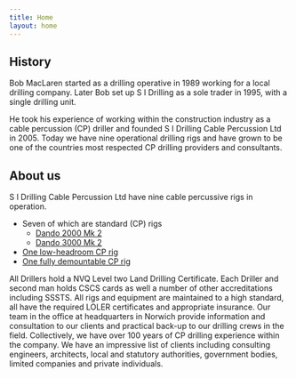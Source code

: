 ```yaml
---
title: Home
layout: home
---
```


## History

Bob MacLaren started as a drilling operative in 1989 working for a local drilling company. Later Bob set up S I Drilling as a sole trader in 1995, with a single drilling unit.

He took his experience of working within the construction industry as a cable percussion (CP) driller and founded S I Drilling Cable Percussion Ltd in 2005.
Today we have nine operational drilling rigs and have grown to be one of the countries most respected CP drilling providers and consultants.

## About us

S I Drilling Cable Percussion Ltd have nine cable percussive rigs in operation.

- Seven of which are standard (CP) rigs
  - [Dando 2000 Mk 2](/equipment/#Dando_2000_Mk_2)
  - [Dando 3000 Mk 2](/equipment/#Dando_3000_Mk_2)
- [One low-headroom CP rig](/equipment/#Dando_150)
- [One fully demountable CP rig](/equipment/#De_mountable_Rig_transported_disassembled_in_secure_trailer_Transit_)

All Drillers hold a NVQ Level two Land Drilling Certificate. Each Driller and second man holds CSCS cards as well a number of other accreditations including SSSTS.
All rigs and equipment are maintained to a high standard, all have the required LOLER certificates and appropriate insurance.
Our team in the office at headquarters in Norwich provide information and consultation to our clients and practical back-up to our drilling crews in the field.
Collectively, we have over 100 years of CP drilling experience within the company. We have an impressive list of clients including consulting engineers, architects, local and statutory authorities, government bodies, limited companies and private individuals.
